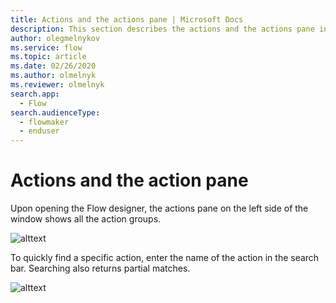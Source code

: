 ```yaml
---
title: Actions and the actions pane | Microsoft Docs
description: This section describes the actions and the actions pane in flow designer.
author: olegmelnykov
ms.service: flow
ms.topic: article
ms.date: 02/26/2020
ms.author: olmelnyk
ms.reviewer: olmelnyk
search.app: 
  - Flow
search.audienceType: 
  - flowmaker
  - enduser
---
```


# Actions and the action pane

Upon opening the Flow designer, the actions pane on the left side of the window shows all the action groups. 

![alttext](\media\actions-pane\actions-pane.png)

To quickly find a specific action, enter the name of the action in the search bar. Searching also returns partial matches.

![alttext](\media\actions-pane\actions-search.png)